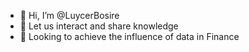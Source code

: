 - 👋 Hi, I’m @LuycerBosire
- 👀 Let us interact and share knowledge
- 🌱 Looking to achieve the influence of data in Finance

<!---
LuycerB/LuycerB is a ✨ special ✨ repository because its `README.md` (this file) appears on your GitHub profile.
You can click the Preview link to take a look at your changes.
--->
